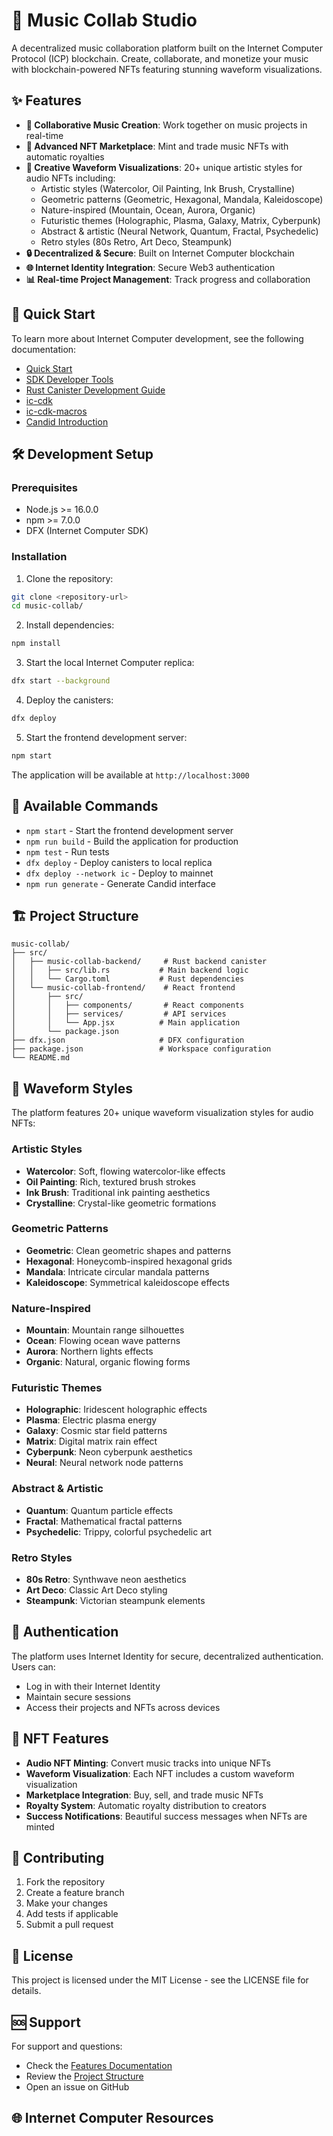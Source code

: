 # 🎵 Music Collab Studio

A decentralized music collaboration platform built on the Internet Computer Protocol (ICP) blockchain. Create, collaborate, and monetize your music with blockchain-powered NFTs featuring stunning waveform visualizations.

## ✨ Features

- **🎼 Collaborative Music Creation**: Work together on music projects in real-time
- **💎 Advanced NFT Marketplace**: Mint and trade music NFTs with automatic royalties
- **🎨 Creative Waveform Visualizations**: 20+ unique artistic styles for audio NFTs including:
  - Artistic styles (Watercolor, Oil Painting, Ink Brush, Crystalline)
  - Geometric patterns (Geometric, Hexagonal, Mandala, Kaleidoscope) 
  - Nature-inspired (Mountain, Ocean, Aurora, Organic)
  - Futuristic themes (Holographic, Plasma, Galaxy, Matrix, Cyberpunk)
  - Abstract & artistic (Neural Network, Quantum, Fractal, Psychedelic)
  - Retro styles (80s Retro, Art Deco, Steampunk)
- **🔒 Decentralized & Secure**: Built on Internet Computer blockchain
- **🌐 Internet Identity Integration**: Secure Web3 authentication
- **📊 Real-time Project Management**: Track progress and collaboration

## 🚀 Quick Start

To learn more about Internet Computer development, see the following documentation:

- [Quick Start](https://internetcomputer.org/docs/current/developer-docs/setup/deploy-locally)
- [SDK Developer Tools](https://internetcomputer.org/docs/current/developer-docs/setup/install)
- [Rust Canister Development Guide](https://internetcomputer.org/docs/current/developer-docs/backend/rust/)
- [ic-cdk](https://docs.rs/ic-cdk)
- [ic-cdk-macros](https://docs.rs/ic-cdk-macros)
- [Candid Introduction](https://internetcomputer.org/docs/current/developer-docs/backend/candid/)

## 🛠️ Development Setup

### Prerequisites
- Node.js >= 16.0.0
- npm >= 7.0.0
- DFX (Internet Computer SDK)

### Installation

1. Clone the repository:
```bash
git clone <repository-url>
cd music-collab/
```

2. Install dependencies:
```bash
npm install
```

3. Start the local Internet Computer replica:
```bash
dfx start --background
```

4. Deploy the canisters:
```bash
dfx deploy
```

5. Start the frontend development server:
```bash
npm start
```

The application will be available at `http://localhost:3000`

## 🔧 Available Commands

- `npm start` - Start the frontend development server
- `npm run build` - Build the application for production
- `npm test` - Run tests
- `dfx deploy` - Deploy canisters to local replica
- `dfx deploy --network ic` - Deploy to mainnet
- `npm run generate` - Generate Candid interface

## 🏗️ Project Structure

```
music-collab/
├── src/
│   ├── music-collab-backend/     # Rust backend canister
│   │   ├── src/lib.rs           # Main backend logic
│   │   └── Cargo.toml           # Rust dependencies
│   └── music-collab-frontend/    # React frontend
│       ├── src/
│       │   ├── components/       # React components
│       │   ├── services/         # API services
│       │   └── App.jsx          # Main application
│       └── package.json
├── dfx.json                     # DFX configuration
├── package.json                 # Workspace configuration
└── README.md
```

## 🎨 Waveform Styles

The platform features 20+ unique waveform visualization styles for audio NFTs:

### Artistic Styles
- **Watercolor**: Soft, flowing watercolor-like effects
- **Oil Painting**: Rich, textured brush strokes
- **Ink Brush**: Traditional ink painting aesthetics
- **Crystalline**: Crystal-like geometric formations

### Geometric Patterns
- **Geometric**: Clean geometric shapes and patterns
- **Hexagonal**: Honeycomb-inspired hexagonal grids
- **Mandala**: Intricate circular mandala patterns
- **Kaleidoscope**: Symmetrical kaleidoscope effects

### Nature-Inspired
- **Mountain**: Mountain range silhouettes
- **Ocean**: Flowing ocean wave patterns
- **Aurora**: Northern lights effects
- **Organic**: Natural, organic flowing forms

### Futuristic Themes
- **Holographic**: Iridescent holographic effects
- **Plasma**: Electric plasma energy
- **Galaxy**: Cosmic star field patterns
- **Matrix**: Digital matrix rain effect
- **Cyberpunk**: Neon cyberpunk aesthetics
- **Neural**: Neural network node patterns

### Abstract & Artistic
- **Quantum**: Quantum particle effects
- **Fractal**: Mathematical fractal patterns
- **Psychedelic**: Trippy, colorful psychedelic art

### Retro Styles
- **80s Retro**: Synthwave neon aesthetics
- **Art Deco**: Classic Art Deco styling
- **Steampunk**: Victorian steampunk elements

## 🔐 Authentication

The platform uses Internet Identity for secure, decentralized authentication. Users can:
- Log in with their Internet Identity
- Maintain secure sessions
- Access their projects and NFTs across devices

## 💎 NFT Features

- **Audio NFT Minting**: Convert music tracks into unique NFTs
- **Waveform Visualization**: Each NFT includes a custom waveform visualization
- **Marketplace Integration**: Buy, sell, and trade music NFTs
- **Royalty System**: Automatic royalty distribution to creators
- **Success Notifications**: Beautiful success messages when NFTs are minted

## 🤝 Contributing

1. Fork the repository
2. Create a feature branch
3. Make your changes
4. Add tests if applicable
5. Submit a pull request

## 📄 License

This project is licensed under the MIT License - see the LICENSE file for details.

## 🆘 Support

For support and questions:
- Check the [Features Documentation](./FEATURES.md)
- Review the [Project Structure](./PROJECT_STRUCTURE.md)
- Open an issue on GitHub

## 🌐 Internet Computer Resources
